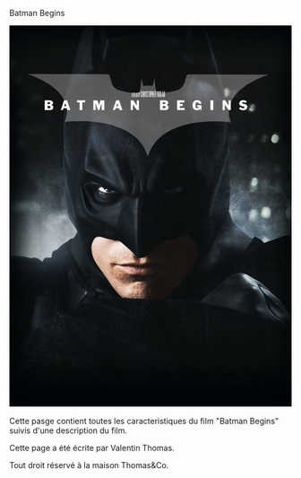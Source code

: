 Batman Begins

![](./asset/hgknLEP.jpg)

Cette pasge contient toutes les caracteristiques du film "Batman Begins" suivis d'une description du film.

Cette page a été écrite par Valentin Thomas.

Tout droit réservé à la maison Thomas&Co.
